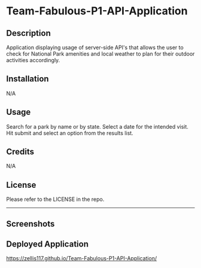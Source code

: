 # Team-Fabulous-P1-API-Application
## Description

Application displaying usage of server-side API's that allows the user to check for National Park amenities and local weather to plan for their outdoor activities accordingly.  

## Installation

N/A

## Usage

Search for a park by name or by state. 
Select a date for the intended visit. 
Hit submit and select an option from the results list. 

## Credits

N/A

## License

Please refer to the LICENSE in the repo.

---
## Screenshots

## Deployed Application 
https://zellis117.github.io/Team-Fabulous-P1-API-Application/ 
